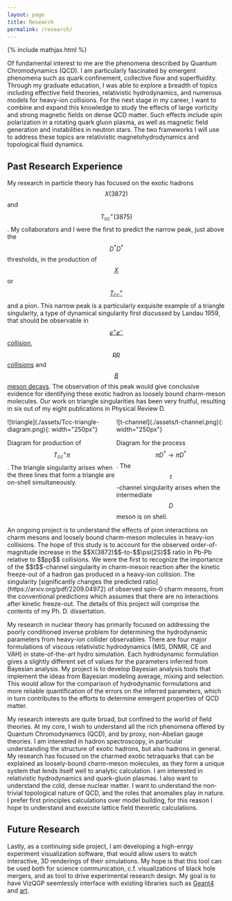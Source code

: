 ```yaml
---
layout: page
title: Research
permalink: /research/
---
```

{% include mathjax.html %}

<div sytle="text-align: just;" markdown="1">
  Of fundamental interest to me are the phenomena described by Quantum Chromodynamics (QCD).
  I am particularly fascinated by emergent phenomena such as quark confinement, collective flow
  and superfluidity.
  Through my graduate education, I was able to explore a breadth of topics including effective
  field theories, relativistic hydrodynamics, and
  numerous models for heavy-ion collisions.
  For the next stage in my career, I want to combine and expand this knowledge to study the effects of large
  vorticity and strong magnetic fields on dense QCD matter.
  Such effects include spin polarization in a rotating quark gluon plasma, 
  as well as magnetic field generation and instabilities in neutron stars.
  The two frameworks I will use to address these topics are relativistic magnetohydrodynamics
  and topological fluid dynamics.
  
## Past Research Experience

  My research in particle theory has focused on the exotic hadrons $$X(3872)$$ and $$T_{cc}^+(3875)$$.
  My collaborators and I
  were the first to predict the narrow peak,
  just above the $$D^\ast D^\ast$$
  thresholds, in the production of 
  [$$X$$](https://doi.org/10.1103/PhysRevD.100.094006) or
  [$$T_{cc}^+$$](https://doi.org/10.1103/PhysRevD.106.034033)
  and a pion.
  This narrow peak is a particularly exquisite example of a triangle singularity, a type of
  dynamical singularity first discussed by Landau 1959,
  that should be observable in 
  [$$e^+e^-$$ collision](https://doi.org/10.1103/PhysRevD.100.031501),
  [$$pp$$ collisions](https://doi.org/10.1103/PhysRevD.100.094006) and
  [$$B$$ meson decays](https://doi.org/10.1103/PhysRevD.100.074028).
  The observation of this peak would give conclusive evidence for
  identifying these exotic hadron as loosely bound charm-meson molecules.
  Our work on triangle singularities has been very fruitful, resulting in six out of my eight publications in
  Physical Review D.
</div>

<div style="display: grid; grid-template-columns: 1fr 1fr;">
  <div style="text-align: just;" markdown="1">
  ![triangle](./assets/Tcc-triangle-diagram.png){: width="250px"}

  Diagram for production of $$T_{cc}^+\pi$$. 
  The triangle singularity arises when the three lines that form a triangle
  are on-shell simultaneously.
  </div>
  <div style="text-align: just;" markdown="1">
  ![t-channel](./assets/t-channel.png){: width="250px"}

  Diagram for the process $$\pi D^\ast \to \pi D^\ast$$.
  The $$t$$-channel singularity arises when the intermediate $$D$$ meson is on shell.
  </div>
</div>

<div style="text-align: just;" markdown="1">
  An ongoing project is to understand the effects of pion interactions on charm mesons and
  loosely bound charm-meson molecules in heavy-ion collisions.
  The hope of this study is to account for the observed order-of-magnitude increase in the
  $$X(3872)$$-to-$$\psi(2S)$$ ratio in
  Pb-Pb relative to $$pp$$ collisions.
  We were the first 
  to recognize the importance of the $$t$$-channel singularity in charm-meson reaction
  after the kinetic freeze-out of a hadron gas produced in a heavy-ion collision.
  The singularity 
  [significantly changes the predicted ratio](https://arxiv.org/pdf/2209.04972)
  of observed spin-0 charm mesons, from
  the conventional predictions which assumes that there are no interactions after kinetic freeze-out.
  The details of this project will comprise the contents of my Ph. D. dissertation.
  
  My research in nuclear theory has primarily focused on addressing the poorly conditioned
  inverse problem for determining the hydrodynamic parameters from heavy-ion collider observables.
  There are four major formulations of viscous relativistic hydrodynamics 
  (MIS, DNMR, CE and VAH)
  in state-of-the-art hydro simulation.
  Each hydrodynamic formulation gives a slightly different set of values for the parameters 
  inferred from Bayesian analysis.
  My project is to develop Bayesian analysis tools that implement the ideas from Bayesian modeling
  average, mixing and selection.
  This would allow for the comparison of hydrodynamic formulations and more reliable quantification of the
  errors on the inferred parameters,
  which in turn contributes to the efforts to determine emergent properties of QCD matter.
  
  
  My research interests are quite broad, but confined to the world of field theories.
  At my core, I wish to understand all the rich phenomena offered by Quantum
  Chromodynamics (QCD), and by proxy, non-Abelian gauge theories.
  I am interested in hadron spectroscopy, in particular understanding the structure of exotic hadrons, but also hadrons in general. 
  My research has focused on the charmed exotic tetraquarks that can be explained as
  loosely-bound charm-meson molecules, as they form a unique system that lends itself
  well to analytic calculation.
  I am interested in relativistic hydrodynamics and quark-gluon plasmas.
  I also want to understand the cold, dense nuclear matter.
  I want to understand the non-trivial topological nature of QCD, and the roles
  that anomalies play in nature.
  I prefer first principles calculations over model building, for this reason I hope
  to understand and execute lattice field theoretic calculations.
  
## Future Research
  
  Lastly, as a continuing side project, I am developing a high-enrgy experiment
  visualization software, that would allow users to watch interactive, 3D renderings
  of their simulations.
  My hope is that this tool can be used both for science communication, c.f.
  visualizations of black hole mergers, and as tool to drive experimental research
  design.
  My goal is to have VizQGP seemlessly interface with existing libraries such as
  [Geant4](https://geant4.web.cern.ch/) and [art](https://art.fnal.gov/).
</div>

